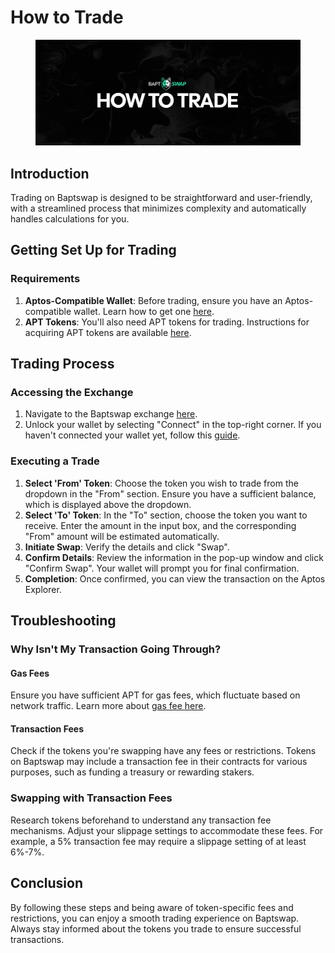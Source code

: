 # How to Trade

<figure><img src="../../../.gitbook/assets/HowToTrade (1).png" alt=""><figcaption></figcaption></figure>

## Introduction

Trading on Baptswap is designed to be straightforward and user-friendly, with a streamlined process that minimizes complexity and automatically handles calculations for you.

## Getting Set Up for Trading

### Requirements

1. **Aptos-Compatible Wallet**: Before trading, ensure you have an Aptos-compatible wallet. Learn how to get one [here](../../../general-information/get-started-on-aptos/create-a-wallet.md).&#x20;
2. **APT Tokens**: You'll also need APT tokens for trading. Instructions for acquiring APT tokens are available [here](../../../general-information/get-started-on-aptos/get-aptos-coins.md).

## Trading Process

### Accessing the Exchange

1. Navigate to the Baptswap exchange [here](https://baptswap.com/swap).
2. Unlock your wallet by selecting "Connect" in the top-right corner. If you haven't connected your wallet yet, follow this [guide](../../../general-information/get-started-on-aptos/connect-your-wallet-to-baptswap.md).

### Executing a Trade

1. **Select 'From' Token**: Choose the token you wish to trade from the dropdown in the "From" section. Ensure you have a sufficient balance, which is displayed above the dropdown.
2. **Select 'To' Token**: In the "To" section, choose the token you want to receive. Enter the amount in the input box, and the corresponding "From" amount will be estimated automatically.
3. **Initiate Swap**: Verify the details and click "Swap".
4. **Confirm Details**: Review the information in the pop-up window and click "Confirm Swap". Your wallet will prompt you for final confirmation.
5. **Completion**: Once confirmed, you can view the transaction on the Aptos Explorer.

## Troubleshooting

### Why Isn't My Transaction Going Through?

#### Gas Fees

Ensure you have sufficient APT for gas fees, which fluctuate based on network traffic. Learn more about [gas fee here](https://aptos.dev/concepts/gas-txn-fee/).&#x20;

#### Transaction Fees

Check if the tokens you're swapping have any fees or restrictions. Tokens on Baptswap may include a transaction fee in their contracts for various purposes, such as funding a treasury or rewarding stakers.

### Swapping with Transaction Fees

Research tokens beforehand to understand any transaction fee mechanisms. Adjust your slippage settings to accommodate these fees. For example, a 5% transaction fee may require a slippage setting of at least 6%-7%.

## Conclusion

By following these steps and being aware of token-specific fees and restrictions, you can enjoy a smooth trading experience on Baptswap. Always stay informed about the tokens you trade to ensure successful transactions.
